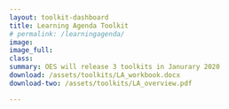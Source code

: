 ```yaml
---
layout: toolkit-dashboard
title: Learning Agenda Toolkit
# permalink: /learningagenda/
image:
image_full:
class:
summary: OES will release 3 toolkits in Janurary 2020
download: /assets/toolkits/LA_workbook.docx
download-two: /assets/toolkits/LA_overview.pdf

---
```

